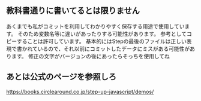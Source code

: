 ## 教科書通りに書いてるとは限りません
あくまでも私がコミットを利用してわかりやすく保存する用途で使用しています。
そのため変数名等に違いがあったりする可能性があります。
参考としてコピーすることは許可しています。
基本的にはStepの最後のファイルは正しい表現で書かれているので、それ以前にコミットしたデータにミスがある可能性があります。
修正の文字がバージョンの後にあったらそっちを使用してね
## あとは公式のページを参照しろ
https://books.circlearound.co.jp/step-up-javascript/demos/
